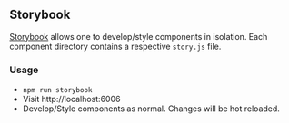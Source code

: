 ## Storybook

[Storybook](https://github.com/kadirahq/react-storybook) allows one to develop/style components in isolation.
Each component directory contains a respective `story.js` file.

### Usage
* `npm run storybook`
* Visit http://localhost:6006
* Develop/Style components as normal. Changes will be hot reloaded.
